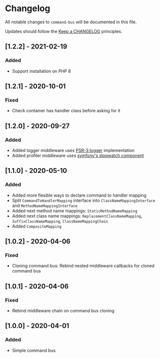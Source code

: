 # Changelog

All notable changes to `command-bus` will be documented in this file.

Updates should follow the [Keep a CHANGELOG](http://keepachangelog.com/) principles.

<!--
## [X.Y.Z] - YYYY-MM-DD
### Added
- Nothing

### Deprecated
- Nothing

### Fixed
- Nothing

### Removed
- Nothing

### Security
- Nothing
-->

## [1.2.2] - 2021-02-19

### Added

- Support installation on PHP 8

## [1.2.1] - 2020-10-01

### Fixed

- Check container has handler class before asking for it

## [1.2.0] - 2020-09-27

### Added

- Added logger middleware uses [PSR-3 logger](https://github.com/php-fig/log) implementation
- Added profiler middleware uses [symfony's stopwatch component](https://github.com/symfony/stopwatch)

## [1.1.0] - 2020-05-10

### Added

- Added more flexible ways to declare command to handler mapping
- Split `CommandToHandlerMapping` interface into `ClassNameMappingInterface` and `MethodNameMappingInterface`
- Added next method name mappings: `StaticMethodNameMapping`
- Added next class name mappings: `ReplacementClassNameMapping`, `SuffixClassNameMapping`, `ClassNameMappingChain`
- Added `CompositeMapping`

## [1.0.2] - 2020-04-06

### Fixed

- Cloning command bus: Rebind nested middleware callbacks for cloned command bus

## [1.0.1] - 2020-04-06

### Fixed

- Rebind middleware chain on command bus cloning

## [1.0.0] - 2020-04-01

### Added

- Simple command bus
